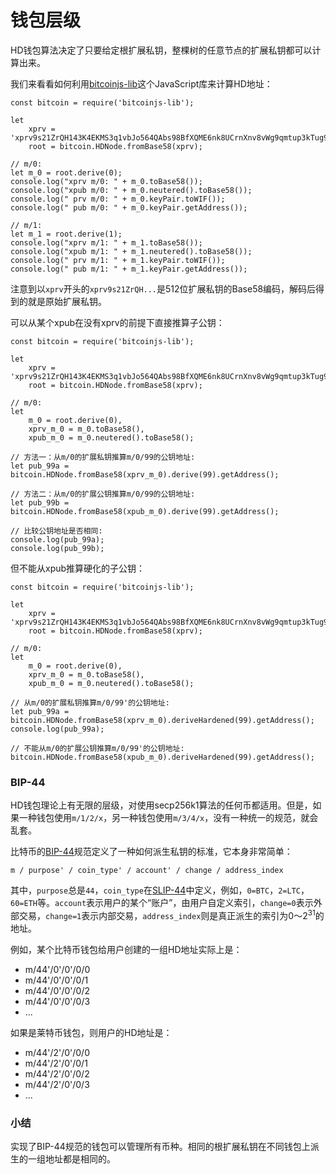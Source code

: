 # 钱包层级

HD钱包算法决定了只要给定根扩展私钥，整棵树的任意节点的扩展私钥都可以计算出来。

我们来看看如何利用[bitcoinjs-lib](https://github.com/bitcoinjs/bitcoinjs-lib)这个JavaScript库来计算HD地址：

```x-javascript
const bitcoin = require('bitcoinjs-lib');

let
    xprv = 'xprv9s21ZrQH143K4EKMS3q1vbJo564QAbs98BfXQME6nk8UCrnXnv8vWg9qmtup3kTug96p5E3AvarBhPMScQDqMhEEm41rpYEdXBL8qzVZtwz',
    root = bitcoin.HDNode.fromBase58(xprv);

// m/0:
let m_0 = root.derive(0);
console.log("xprv m/0: " + m_0.toBase58());
console.log("xpub m/0: " + m_0.neutered().toBase58());
console.log(" prv m/0: " + m_0.keyPair.toWIF());
console.log(" pub m/0: " + m_0.keyPair.getAddress());

// m/1:
let m_1 = root.derive(1);
console.log("xprv m/1: " + m_1.toBase58());
console.log("xpub m/1: " + m_1.neutered().toBase58());
console.log(" prv m/1: " + m_1.keyPair.toWIF());
console.log(" pub m/1: " + m_1.keyPair.getAddress());
```

注意到以`xprv`开头的`xprv9s21ZrQH...`是512位扩展私钥的Base58编码，解码后得到的就是原始扩展私钥。

可以从某个xpub在没有xprv的前提下直接推算子公钥：

```x-javascript
const bitcoin = require('bitcoinjs-lib');

let
    xprv = 'xprv9s21ZrQH143K4EKMS3q1vbJo564QAbs98BfXQME6nk8UCrnXnv8vWg9qmtup3kTug96p5E3AvarBhPMScQDqMhEEm41rpYEdXBL8qzVZtwz',
    root = bitcoin.HDNode.fromBase58(xprv);

// m/0:
let
    m_0 = root.derive(0),
    xprv_m_0 = m_0.toBase58(),
    xpub_m_0 = m_0.neutered().toBase58();

// 方法一：从m/0的扩展私钥推算m/0/99的公钥地址:
let pub_99a = bitcoin.HDNode.fromBase58(xprv_m_0).derive(99).getAddress();

// 方法二：从m/0的扩展公钥推算m/0/99的公钥地址:
let pub_99b = bitcoin.HDNode.fromBase58(xpub_m_0).derive(99).getAddress();

// 比较公钥地址是否相同:
console.log(pub_99a);
console.log(pub_99b);
```

但不能从xpub推算硬化的子公钥：

```x-javascript
const bitcoin = require('bitcoinjs-lib');

let
    xprv = 'xprv9s21ZrQH143K4EKMS3q1vbJo564QAbs98BfXQME6nk8UCrnXnv8vWg9qmtup3kTug96p5E3AvarBhPMScQDqMhEEm41rpYEdXBL8qzVZtwz',
    root = bitcoin.HDNode.fromBase58(xprv);

// m/0:
let
    m_0 = root.derive(0),
    xprv_m_0 = m_0.toBase58(),
    xpub_m_0 = m_0.neutered().toBase58();

// 从m/0的扩展私钥推算m/0/99'的公钥地址:
let pub_99a = bitcoin.HDNode.fromBase58(xprv_m_0).deriveHardened(99).getAddress();
console.log(pub_99a);

// 不能从m/0的扩展公钥推算m/0/99'的公钥地址:
bitcoin.HDNode.fromBase58(xpub_m_0).deriveHardened(99).getAddress();
```

### BIP-44

HD钱包理论上有无限的层级，对使用secp256k1算法的任何币都适用。但是，如果一种钱包使用`m/1/2/x`，另一种钱包使用`m/3/4/x`，没有一种统一的规范，就会乱套。

比特币的[BIP-44](https://github.com/bitcoin/bips/blob/master/bip-0044.mediawiki)规范定义了一种如何派生私钥的标准，它本身非常简单：

```plain
m / purpose' / coin_type' / account' / change / address_index
```

其中，`purpose`总是`44`，`coin_type`在[SLIP-44](https://github.com/satoshilabs/slips/blob/master/slip-0044.md)中定义，例如，`0=BTC`，`2=LTC`，`60=ETH`等。`account`表示用户的某个“账户”，由用户自定义索引，`change=0`表示外部交易，`change=1`表示内部交易，`address_index`则是真正派生的索引为0～2<sup>31</sup>的地址。

例如，某个比特币钱包给用户创建的一组HD地址实际上是：

- m/44'/0'/0'/0/0
- m/44'/0'/0'/0/1
- m/44'/0'/0'/0/2
- m/44'/0'/0'/0/3
- ...

如果是莱特币钱包，则用户的HD地址是：

- m/44'/2'/0'/0/0
- m/44'/2'/0'/0/1
- m/44'/2'/0'/0/2
- m/44'/2'/0'/0/3
- ...

### 小结

实现了BIP-44规范的钱包可以管理所有币种。相同的根扩展私钥在不同钱包上派生的一组地址都是相同的。

